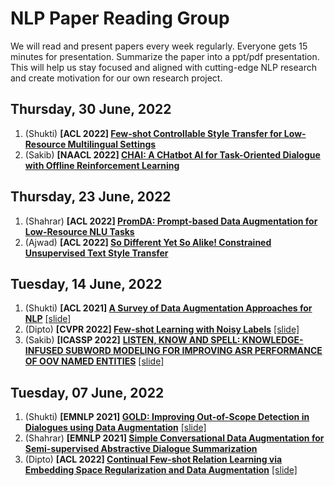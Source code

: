 # NLP Paper Reading Group
We will read and present papers every week regularly. Everyone gets 15 minutes for presentation. Summarize the paper into a ppt/pdf presentation. This will help us stay focused and aligned with cutting-edge NLP research and create motivation for our own research project.

## Thursday, 30 June, 2022

1. (Shukti) **[ACL 2022] [Few-shot Controllable Style Transfer for Low-Resource Multilingual Settings](https://aclanthology.org/2022.acl-long.514)**
2. (Sakib) **[NAACL 2022]  [CHAI: A CHatbot AI for Task-Oriented Dialogue with Offline Reinforcement Learning](https://siddharthverma314.github.io/research/chai-acl-2022/)**


## Thursday, 23 June, 2022

1. (Shahrar) **[ACL 2022] [PromDA: Prompt-based Data Augmentation for Low-Resource NLU Tasks](https://aclanthology.org/2022.acl-long.292/)**
2. (Ajwad) **[ACL 2022] [So Different Yet So Alike! Constrained Unsupervised Text Style Transfer](https://aclanthology.org/2022.acl-long.32)**



## Tuesday, 14 June, 2022

1. (Shukti) **[ACL 2021] [A Survey of Data Augmentation Approaches for NLP](https://aclanthology.org/2021.findings-acl.84/)** [[slide]](https://docs.google.com/presentation/d/1_t-DHYFj6K4eLU9ePjRN_xA83qeWCPBY/edit?usp=sharing&ouid=116429090390369193784&rtpof=true&sd=true)
2. (Dipto) **[CVPR 2022] [Few-shot Learning with Noisy Labels](https://arxiv.org/abs/2204.05494)** [[slide]](https://docs.google.com/presentation/d/18tJQ8_E9v_a4yqHzwpCPTkw4MS81Axvqt_9f6n6B2oY/edit?usp=sharing)
3. (Sakib) **[ICASSP 2022]** [**LISTEN, KNOW AND SPELL: KNOWLEDGE-INFUSED SUBWORD MODELING FOR IMPROVING ASR PERFORMANCE OF OOV NAMED ENTITIES**](https://assets.amazon.science/0c/47/311aae264493b8beefd696f7a295/listen-know-and-spell-knowledge-infused-subword-modeling-for-improving-asr-performance-of-oov-named-entities.pdf) [[slide]](https://docs.google.com/presentation/d/1tMQyOGb0WLfsfDtn26zixNZXpC7RBcjzEKpecYIfbX8/edit?usp=sharing)


## Tuesday, 07 June, 2022

1. (Shukti) **[EMNLP 2021] [GOLD: Improving Out-of-Scope Detection in Dialogues using Data Augmentation](https://aclanthology.org/2021.emnlp-main.35)** [[slide]](https://docs.google.com/presentation/d/1BIzFuAzx8RTTsnpvlddTDURBmyyFasnz/edit?usp=sharing&ouid=116429090390369193784&rtpof=true&sd=true)
2. (Shahrar) **[EMNLP 2021] [Simple Conversational Data Augmentation for Semi-supervised Abstractive Dialogue Summarization](https://aclanthology.org/2021.emnlp-main.530.pdf)**
3. (Dipto) **[ACL 2022] [Continual Few-shot Relation Learning via Embedding Space Regularization and Data Augmentation](https://aclanthology.org/2022.acl-long.198/)** [[slide]](https://drive.google.com/file/d/16LXwzqevm1cdLJLeRgzcSmFZCJyMcCJ2/view?usp=sharing)
